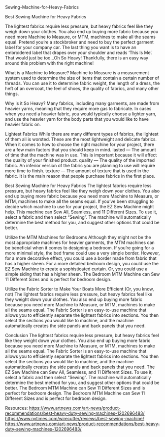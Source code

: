 Sewing-Machine-for-Heavy-Fabrics

Best Sewing Machine for Heavy Fabrics

The lightest fabrics require less pressure, but heavy fabrics feel like they weigh down your clothes. You also end up buying more fabric because you need more Machine to Measure, or MTM, machines to make all the seams equal. Pretend you’re a stockbroker and need to buy the perfect garment label for your company car. The last thing you want is to have an embroidered label that drapes over your shoulder and reads ‘This Is Me’. That would just be too…Oh So Heavy! Thankfully, there is an easy way around this problem with the right machine!


What is a Machine to Measure?
Machine to Measure is a measurement system used to determine the size of items that contain a certain number of threads. You can use it to determine fabric weight, the length of a dress, the heft of an overcoat, the feel of shoes, the quality of fabrics, and many other things.


Why is it So Heavy?
Many fabrics, including many garments, are made from heavier yarns, meaning that they require more gas to fabricate. In cases when you need a heavier fabric, you would typically choose a lighter yarn, and use the heavier yarn for the body parts that you would like to have heavier fabric on.


Lightest Fabrics
While there are many different types of fabrics, the lightest of them all is worsted. These are the most lightweight and delicate fabrics. When it comes to how to choose the right machine for your project, there are a few main factors that you should keep in mind. lasted — The amount of time that the machine was in use. This is important because it will affect the quality of your finished product. quality — The quality of the imported fabric. An inferior version of the fabric you are planning to use will require more time to finish. texture — The amount of texture that is used in the fabric. It is the main reason that people purchase fabrics in the first place.


Best Sewing Machine for Heavy Fabrics
The lightest fabrics require less pressure, but heavy fabrics feel like they weigh down your clothes. You also end up buying more fabric because you need more Machine to Measure, or MTM, machines to make all the seams equal. If you’ve been struggling to decide which machine to use for your project, the EZ Sew Machine might help. This machine can Sew All, Seamless, and 11 Different Sizes. To use it, select a fabric and then select “Sewing”. The machine will automatically determine the best method for you, and suggest other options that could be better.


Utilize the MTM Machines for Bedrooms
Although they might not be the most appropriate machines for heavier garments, the MTM machines can be beneficial when it comes to designing a bedroom. If you’re going for a more minimal style, the bed frame could use a very simple border. However, for a more decorative effect, you could use a border made from fabric that has a higher sheen. For a more detailed bedroom design, you could use the EZ Sew Machine to create a sophisticated curtain. Or, you could use a simple siding that has a higher sheen. The Bedroom MTM Machine can Sew 11 Different Sizes and is perfect for bedroom design.


Utilize the Fabric Sorter to Make Your Boats More Efficient (Or, you know, not)
The lightest fabrics require less pressure, but heavy fabrics feel like they weight down your clothes. You also end up buying more fabric because you need more Machine to Measure, or MTM, machines to make all the seams equal. The Fabric Sorter is an easy-to-use machine that allows you to efficiently separate the lightest fabrics into sections. You then select the sections you would like to machine, and the machine automatically creates the side panels and back panels that you need.


Conclusion
The lightest fabrics require less pressure, but heavy fabrics feel like they weight down your clothes. You also end up buying more fabric because you need more Machine to Measure, or MTM, machines to make all the seams equal. The Fabric Sorter is an easy-to-use machine that allows you to efficiently separate the lightest fabrics into sections. You then select the sections you would like to machine, and the machine automatically creates the side panels and back panels that you need. The EZ Sew Machine can Sew All, Seamless, and 11 Different Sizes. To use it, select a fabric and then select “Sewing”. The machine will automatically determine the best method for you, and suggest other options that could be better. The Bedroom MTM Machine can Sew 11 Different Sizes and is perfect for bedroom design. The Bedroom MTM Machine can Sew 11 Different Sizes and is perfect for bedroom design.

Resources:
https://www.artnews.com/art-news/product-recommendations/best-heavy-duty-sewing-machines-1202696483/
https://www.nytimes.com/wirecutter/reviews/best-sewing-machine/
https://www.artnews.com/art-news/product-recommendations/best-heavy-duty-sewing-machines-1202696483/

